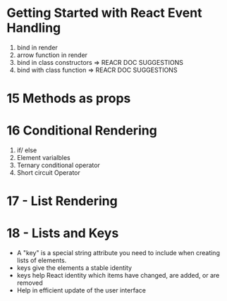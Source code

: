 # Getting Started with React Event Handling

 

1. bind in render
2. arrow function in render
3. bind in class constructors => REACR DOC SUGGESTIONS
4. bind with class function => REACR DOC SUGGESTIONS

# 15 Methods as props 
# 16 Conditional Rendering
1. if/ else
2. Element varialbles 
3. Ternary conditional operator
4. Short circuit Operator

# 17 - List Rendering
# 18 - Lists and Keys

- A "key" is a special string attribute you need to include when creating lists of elements.
- keys give the elements a stable identity 
- keys help React identity which items have changed, are added, or are removed 
- Help in efficient update of the user interface 

